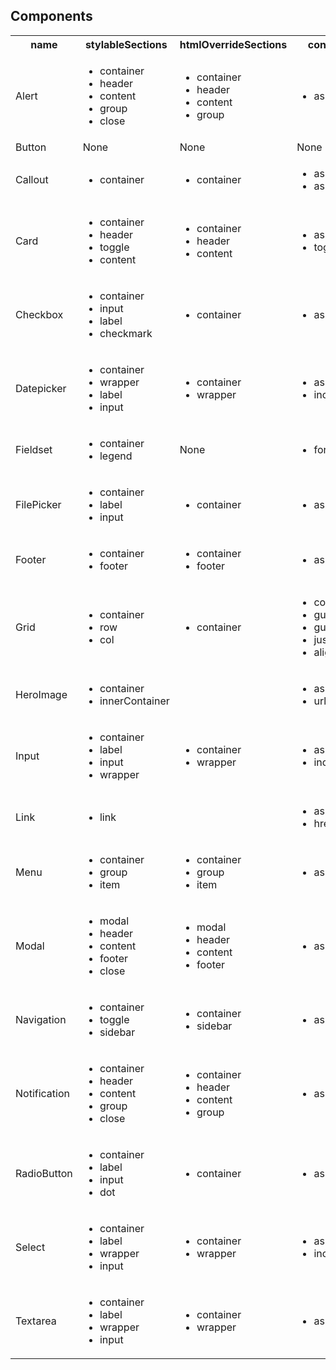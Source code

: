 ## Components

 <table><tr><th>name</th><th>stylableSections</th><th>htmlOverrideSections</th><th>configOptions</th><th>rendersChildComponents</th></tr><tr><td>Alert</td><td><ul><li>container</li><li>header</li><li>content</li><li>group</li><li>close</li></ul></td><td><ul><li>container</li><li>header</li><li>content</li><li>group</li></ul></td><td><ul><li>as</li></ul></td><td>Yes</td></tr><tr><td>Button</td><td>None</td><td>None</td><td>None</td><td>Yes</td></tr><tr><td>Callout</td><td><ul><li>container</li></ul></td><td><ul><li>container</li></ul></td><td><ul><li>as</li><li>as</li></ul></td><td>Yes</td></tr><tr><td>Card</td><td><ul><li>container</li><li>header</li><li>toggle</li><li>content</li></ul></td><td><ul><li>container</li><li>header</li><li>content</li></ul></td><td><ul><li>as</li><li>toggleable</li></ul></td><td>Yes</td></tr><tr><td>Checkbox</td><td><ul><li>container</li><li>input</li><li>label</li><li>checkmark</li></ul></td><td><ul><li>container</li></ul></td><td><ul><li>as</li></ul></td><td>Yes</td></tr><tr><td>Datepicker</td><td><ul><li>container</li><li>wrapper</li><li>label</li><li>input</li></ul></td><td><ul><li>container</li><li>wrapper</li></ul></td><td><ul><li>as</li><li>includeWrapper</li></ul></td><td>No</td></tr><tr><td>Fieldset</td><td><ul><li>container</li><li>legend</li></ul></td><td>None</td><td><ul><li>forwardProps</li></ul></td><td>Yes</td></tr><tr><td>FilePicker</td><td><ul><li>container</li><li>label</li><li>input</li></ul></td><td><ul><li>container</li></ul></td><td><ul><li>as</li></ul></td><td>Yes</td></tr><tr><td>Footer</td><td><ul><li>container</li><li>footer</li></ul></td><td><ul><li>container</li><li>footer</li></ul></td><td><ul><li>as</li></ul></td><td>Yes</td></tr><tr><td>Grid</td><td><ul><li>container</li><li>row</li><li>col</li></ul></td><td><ul><li>container</li></ul></td><td><ul><li>cols</li><li>gutter</li><li>gutterUnit</li><li>justify</li><li>align</li></ul></td><td>Yes</td></tr><tr><td>HeroImage</td><td><ul><li>container</li><li>innerContainer</li></ul></td><td></td><td><ul><li>as</li><li>url</li></ul></td><td>Yes</td></tr><tr><td>Input</td><td><ul><li>container</li><li>label</li><li>input</li><li>wrapper</li></ul></td><td><ul><li>container</li><li>wrapper</li></ul></td><td><ul><li>as</li><li>includeWrapper</li></ul></td><td>No</td></tr><tr><td>Link</td><td><ul><li>link</li></ul></td><td></td><td><ul><li>as</li><li>href</li></ul></td><td>Yes</td></tr><tr><td>Menu</td><td><ul><li>container</li><li>group</li><li>item</li></ul></td><td><ul><li>container</li><li>group</li><li>item</li></ul></td><td><ul><li>as</li></ul></td><td>Yes</td></tr><tr><td>Modal</td><td><ul><li>modal</li><li>header</li><li>content</li><li>footer</li><li>close</li></ul></td><td><ul><li>modal</li><li>header</li><li>content</li><li>footer</li></ul></td><td><ul><li>as</li></ul></td><td>Yes</td></tr><tr><td>Navigation</td><td><ul><li>container</li><li>toggle</li><li>sidebar</li></ul></td><td><ul><li>container</li><li>sidebar</li></ul></td><td><ul><li>as</li></ul></td><td>Yes</td></tr><tr><td>Notification</td><td><ul><li>container</li><li>header</li><li>content</li><li>group</li><li>close</li></ul></td><td><ul><li>container</li><li>header</li><li>content</li><li>group</li></ul></td><td><ul><li>as</li></ul></td><td>Yes</td></tr><tr><td>RadioButton</td><td><ul><li>container</li><li>label</li><li>input</li><li>dot</li></ul></td><td><ul><li>container</li></ul></td><td><ul><li>as</li></ul></td><td>No</td></tr><tr><td>Select</td><td><ul><li>container</li><li>label</li><li>wrapper</li><li>input</li></ul></td><td><ul><li>container</li><li>wrapper</li></ul></td><td><ul><li>as</li><li>includeWrapper</li></ul></td><td>Yes</td></tr><tr><td>Textarea</td><td><ul><li>container</li><li>label</li><li>wrapper</li><li>input</li></ul></td><td><ul><li>container</li><li>wrapper</li></ul></td><td><ul><li>as</li></ul></td><td>No</td></tr></table>
